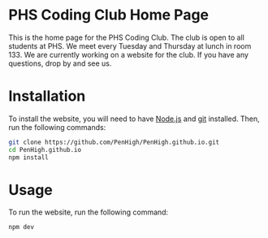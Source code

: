# PHS Coding Club Home Page

This is the home page for the PHS Coding Club. The club is open to all students at PHS. We meet every Tuesday and Thursday at lunch in room 133. We are currently working on a website for the club. If you have any questions, drop by and see us.

# Installation

To install the website, you will need to have [Node.js](https://nodejs.org/en/) and [git](https://git-scm.com/) installed. Then, run the following commands:

```bash
git clone https://github.com/PenHigh/PenHigh.github.io.git
cd PenHigh.github.io
npm install
```

# Usage

To run the website, run the following command:

```bash
npm dev
```
